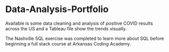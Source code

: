 # Data-Analysis-Portfolio

Available is some data cleaning and analysis of positive COVID results across the US and a Tableau file show the trends visually.

The Nashville SQL exercise was completed to learn more about SQL before beginning a full stack course at Arkansas Coding Academy.
